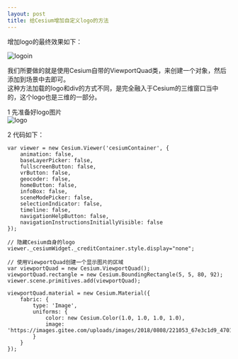 ```yaml
---
layout: post  
title: 给Cesium增加自定义logo的方法
---
```


增加logo的最终效果如下：  
<!-- more -->
![logoin](https://images.gitee.com/uploads/images/2018/0808/221529_b44f2828_470194.png "logoin.png")

我们所要做的就是使用Cesium自带的ViewportQuad类，来创建一个对象，然后添加到场景中去即可。  
这种方法加载的logo和div的方式不同，是完全融入于Cesium的三维窗口当中的，这个logo也是三维的一部分。  

1 先准备好logo图片  
![logo](https://images.gitee.com/uploads/images/2018/0808/221053_67e3c1d9_470194.png "logo.png")

2 代码如下：  
```
var viewer = new Cesium.Viewer('cesiumContainer', {
    animation: false,
    baseLayerPicker: false,
    fullscreenButton: false,
    vrButton: false,
    geocoder: false,
    homeButton: false,
    infoBox: false,
    sceneModePicker: false,
    selectionIndicator: false,
    timeline: false,
    navigationHelpButton: false,
    navigationInstructionsInitiallyVisible: false
});

// 隐藏Cesium自身的logo
viewer._cesiumWidget._creditContainer.style.display="none";

// 使用ViewportQuad创建一个显示图片的区域
var viewportQuad = new Cesium.ViewportQuad();
viewportQuad.rectangle = new Cesium.BoundingRectangle(5, 5, 80, 92);
viewer.scene.primitives.add(viewportQuad);

viewportQuad.material = new Cesium.Material({
    fabric: {
        type: 'Image',
        uniforms: {
            color: new Cesium.Color(1.0, 1.0, 1.0, 1.0),
            image: 'https://images.gitee.com/uploads/images/2018/0808/221053_67e3c1d9_470194.png'
        }
    }
});
```
